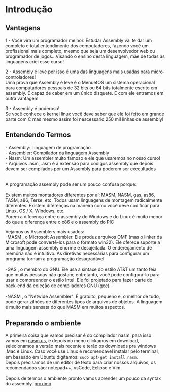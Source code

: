 <h1>Introdução</h1>

<h2>Vantagens</h2>

<p>1 - Você vira um programador melhor. Estudar Assembly vai te dar um completo e total entendimento dos computadores, fazendo você um profissional mais completo, mesmo que seja um desenvolvedor web ou programador de jogos...Visando o ensino desta linguagem, mãe de todas as linguagens criei esse curso!</p>
<p>2 - Assembly é leve por isso é uma das linguagens mais usadas para micro-controladores!<br>Uma prova que Assembly é leve é o MenuetOS um sistema operacional para computadores pessoais de 32 bits ou 64 bits totalmente escrito em assembly. É capaz de caber em um único disquete. E com ele entramos em outra vantagem</p>
<p>3 - Assembly é poderoso!<br>Se você conhece o kernel linux você deve saber que ele  foi feito em grande parte com C mas mesmo assim foi nescessario 250 mil linhas de assembly!</p>

<h2>Entendendo Termos</h2>
<p>- Assembly: Linguagem de programação<br>- Assembler: Compilador da linguagem Assembly<br>- Nasm: Um assembler muito famoso e ele que usaremos no nosso curso!<br>- Arquivos .asm, .asm é a extensão para codigos assembly que depois devem ser compilados por um Assembly para poderem ser execultados</p>

<p><br>A programação assembly pode ser um pouco confusa porque:<br><br>Existem muitos montadores diferentes por aí: MASM, NASM, gas, as86, TASM, a86, Terse, etc. Todos usam linguagens de montagem radicalmente diferentes.
Existem diferenças na maneira como você deve codificar para Linux, OS / X, Windows, etc.<br>Porem a diferença entre o assembly do Windows e do Linux é muito menor do que a diferença entre o x86 e o ​​assembly do PIC<br></p>

<p>Vejamos os Assemblers mais usados:<br>-MASM , o Microsoft Assembler. Ele produz arquivos OMF (mas o linker da Microsoft pode convertê-los para o formato win32). Ele oferece suporte a uma linguagem assembly enorme e desajeitada. O endereçamento de memória não é intuitivo. As diretivas necessárias para configurar um programa tornam a programação desagradável.<br><br>-GAS , o membro do GNU. Ele usa a sintaxe do estilo AT&T um tanto feia que muitas pessoas não gostam; entretanto, você pode configurá-lo para usar e compreender o estilo Intel. Ele foi projetado para fazer parte do back-end da coleção de compiladores GNU (gcc).<br><br>-NASM , o "Netwide Assembler". É gratuito, pequeno e, o melhor de tudo, pode gerar zilhões de diferentes tipos de arquivos de objetos. A linguagem é muito mais sensata do que MASM em muitos aspectos.
</p>

<h2>Preparando o ambiente</h2>
<p>A primeira coisa que vamos precisar é do compilador nasm, para isso vamos em <a href="nasm.us">nasm.us</a>, e depois no menu clickamos em download, selecionamos a versão mais recente e terão os downloads pra windows ,Mac e Linux. Caso você use Linux é recomendavel instalar pelo terminal, em baseado em Ubuntu digitamos: <code>sudo apt-get install nasm</code>.<br>Depois precisamos de um editor de texto para criar nossos arquivos, os recomendados são: notepad++, vsCode, Eclipse e Vim.<br><br>Depois de termos o ambiente pronto vamos aprender um pouco da syntax do assembly. <a href="syntax.md">proximo</a></p>